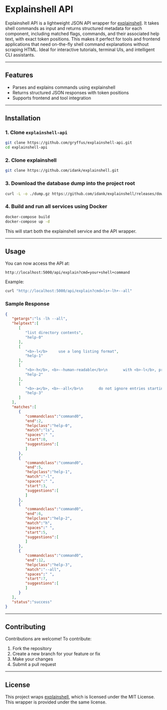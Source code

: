# Explainshell API

Explainshell API is a lightweight JSON API wrapper for [explainshell](https://github.com/idank/explainshell). It takes shell commands as input and returns structured metadata for each component, including matched flags, commands, and their associated help text, with exact token positions. This makes it perfect for tools and frontend applications that need on-the-fly shell command explanations without scraping HTML. Ideal for interactive tutorials, terminal UIs, and intelligent CLI assistants.

---

## Features

- Parses and explains commands using explainshell
- Returns structured JSON responses with token positions
- Supports frontend and tool integration

---

## Installation

### 1. Clone `explainshell-api`

```bash
git clone https://github.com/gryffus/explainshell-api.git
cd explainshell-api
```

### 2. Clone explainshell

```bash
git clone https://github.com/idank/explainshell.git
```

### 3. Download the database dump into the project root

```bash
curl -L -o ./dump.gz https://github.com/idank/explainshell/releases/download/db-dump/dump.gz
```

### 4. Build and run all services using Docker

```bash
docker-compose build
docker-compose up -d
```

This will start both the explainshell service and the API wrapper.

---

## Usage

You can now access the API at:

```
http://localhost:5000/api/explain?cmd=your+shell+command
```

Example:

```bash
curl "http://localhost:5000/api/explain?cmd=ls+-lh+--all"
```

### Sample Response

```json
{
   "getargs":"ls -lh --all",
   "helptext":[
      [
         "list directory contents",
         "help-0"
      ],
      [
         "<b>-l</b>     use a long listing format",
         "help-1"
      ],
      [
         "<b>-h</b>, <b>--human-readable</b>\n       with <b>-l</b>, print sizes in human readable format (e.g., 1K 234M 2G)",
         "help-2"
      ],
      [
         "<b>-a</b>, <b>--all</b>\n       do not ignore entries starting with .",
         "help-3"
      ]
   ],
   "matches":[
      {
         "commandclass":"command0",
         "end":2,
         "helpclass":"help-0",
         "match":"ls",
         "spaces":" ",
         "start":0,
         "suggestions":[
         ]
      },
      {
         "commandclass":"command0",
         "end":5,
         "helpclass":"help-1",
         "match":"-l",
         "spaces":" ",
         "start":3,
         "suggestions":[
         ]
      },
      {
         "commandclass":"command0",
         "end":6,
         "helpclass":"help-2",
         "match":"h",
         "spaces":" ",
         "start":5,
         "suggestions":[
         ]
      },
      {
         "commandclass":"command0",
         "end":12,
         "helpclass":"help-3",
         "match":"--all",
         "spaces":" ",
         "start":7,
         "suggestions":[
         ]
      }
   ],
   "status":"success"
}
```

---

## Contributing

Contributions are welcome! To contribute:

1. Fork the repository
2. Create a new branch for your feature or fix
3. Make your changes
4. Submit a pull request

---

## License

This project wraps [explainshell](https://github.com/idank/explainshell), which is licensed under the MIT License. This wrapper is provided under the same license.
